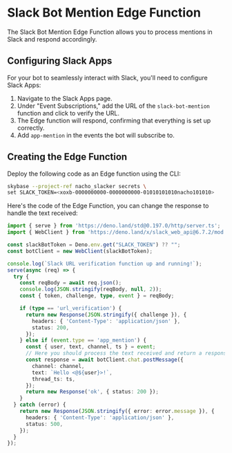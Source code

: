 # Slack Bot Mention Edge Function

The Slack Bot Mention Edge Function allows you to process mentions in Slack and respond accordingly.

## Configuring Slack Apps

For your bot to seamlessly interact with Slack, you'll need to configure Slack Apps:

1. Navigate to the Slack Apps page.
1. Under "Event Subscriptions," add the URL of the `slack-bot-mention` function and click to verify the URL.
1. The Edge function will respond, confirming that everything is set up correctly.
1. Add `app-mention` in the events the bot will subscribe to.

## Creating the Edge Function

Deploy the following code as an Edge function using the CLI:

```bash
skybase --project-ref nacho_slacker secrets \
set SLACK_TOKEN=<xoxb-0000000000-0000000000-01010101010nacho101010>
```

Here's the code of the Edge Function, you can change the response to handle the text received:

```ts index.ts
import { serve } from 'https://deno.land/std@0.197.0/http/server.ts';
import { WebClient } from 'https://deno.land/x/slack_web_api@6.7.2/mod.js';

const slackBotToken = Deno.env.get("SLACK_TOKEN") ?? "";
const botClient = new WebClient(slackBotToken);

console.log(`Slack URL verification function up and running!`);
serve(async (req) => {
  try {
    const reqBody = await req.json();
    console.log(JSON.stringify(reqBody, null, 2));
    const { token, challenge, type, event } = reqBody;

    if (type == 'url_verification') {
      return new Response(JSON.stringify({ challenge }), {
        headers: { 'Content-Type': 'application/json' },
        status: 200,
      });
    } else if (event.type == 'app_mention') {
      const { user, text, channel, ts } = event;
      // Here you should process the text received and return a response:
      const response = await botClient.chat.postMessage({
        channel: channel,
        text: `Hello <@${user}>!`,
        thread_ts: ts,
      });
      return new Response('ok', { status: 200 });
    }
  } catch (error) {
    return new Response(JSON.stringify({ error: error.message }), {
      headers: { 'Content-Type': 'application/json' },
      status: 500,
    });
  }
});
```